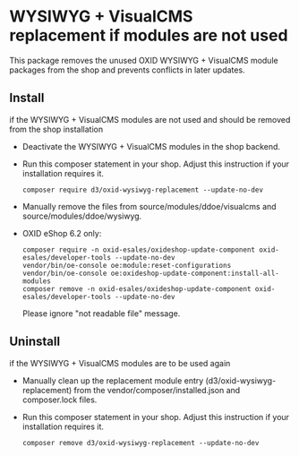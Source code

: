 # WYSIWYG + VisualCMS replacement if modules are not used

This package removes the unused OXID WYSIWYG + VisualCMS module packages from the shop and prevents conflicts in later updates.

## Install

if the WYSIWYG + VisualCMS modules are not used and should be removed from the shop installation

* Deactivate the WYSIWYG + VisualCMS modules in the shop backend.
* Run this composer statement in your shop. Adjust this instruction if your installation requires it.

    `composer require d3/oxid-wysiwyg-replacement --update-no-dev`
    
* Manually remove the files from source/modules/ddoe/visualcms and source/modules/ddoe/wysiwyg.
* OXID eShop 6.2 only:

    ```
    composer require -n oxid-esales/oxideshop-update-component oxid-esales/developer-tools --update-no-dev
    vendor/bin/oe-console oe:module:reset-configurations
    vendor/bin/oe-console oe:oxideshop-update-component:install-all-modules
    composer remove -n oxid-esales/oxideshop-update-component oxid-esales/developer-tools --update-no-dev
    ```
    
    Please ignore "not readable file" message.

## Uninstall

if the WYSIWYG + VisualCMS modules are to be used again

* Manually clean up the replacement module entry (d3/oxid-wysiwyg-replacement) from the vendor/composer/installed.json and composer.lock files.
* Run this composer statement in your shop. Adjust this instruction if your installation requires it.

    `composer remove d3/oxid-wysiwyg-replacement --update-no-dev`
